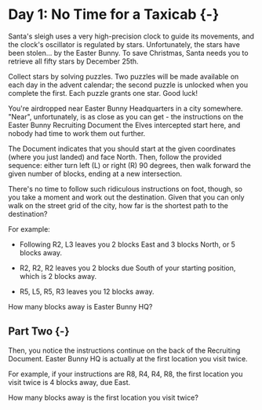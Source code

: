 # Day 1: No Time for a Taxicab {-}

Santa's sleigh uses a very high-precision clock to guide its movements, and the
clock's oscillator is regulated by stars. Unfortunately, the stars have been
stolen... by the Easter Bunny. To save Christmas, Santa needs you to retrieve
all fifty stars by December 25th.

Collect stars by solving puzzles. Two puzzles will be made available on each day
in the advent calendar; the second puzzle is unlocked when you complete the
first. Each puzzle grants one star. Good luck!

You're airdropped near Easter Bunny Headquarters in a city somewhere. "Near",
unfortunately, is as close as you can get - the instructions on the Easter Bunny
Recruiting Document the Elves intercepted start here, and nobody had time to
work them out further.

The Document indicates that you should start at the given coordinates (where you
just landed) and face North. Then, follow the provided sequence: either turn
left (L) or right (R) 90 degrees, then walk forward the given number of blocks,
ending at a new intersection.

There's no time to follow such ridiculous instructions on foot, though, so you
take a moment and work out the destination. Given that you can only walk on the
street grid of the city, how far is the shortest path to the destination?

For example:

+ Following R2, L3 leaves you 2 blocks East and 3 blocks North, or 5 blocks
  away.

+ R2, R2, R2 leaves you 2 blocks due South of your starting position, which is 2
  blocks away.

+ R5, L5, R5, R3 leaves you 12 blocks away.

How many blocks away is Easter Bunny HQ?

## Part Two {-}

Then, you notice the instructions continue on the back of the Recruiting
Document. Easter Bunny HQ is actually at the first location you visit twice.

For example, if your instructions are R8, R4, R4, R8, the first location you
visit twice is 4 blocks away, due East.

How many blocks away is the first location you visit twice?

